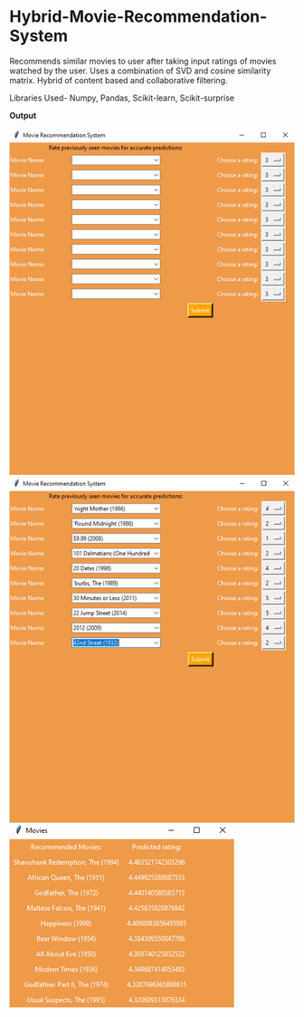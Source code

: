 # Hybrid-Movie-Recommendation-System
Recommends similar movies to user after taking input ratings of movies watched by the user. Uses a combination of SVD and cosine similarity matrix. Hybrid of content based and collaborative filtering.

Libraries Used- Numpy, Pandas, Scikit-learn, Scikit-surprise

**Output**

![](images/tk1.PNG)
![](images/tk2.PNG)<br/>
![](images/tk3.PNG)



